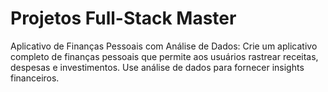 # Projetos Full-Stack Master
Aplicativo de Finanças Pessoais com Análise de Dados: Crie um aplicativo completo de finanças pessoais que permite aos usuários rastrear receitas, despesas e investimentos. Use análise de dados para fornecer insights financeiros.
